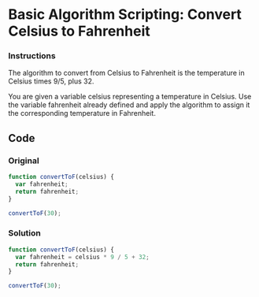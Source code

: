 # Basic Algorithm Scripting: Convert Celsius to Fahrenheit

### Instructions

The algorithm to convert from Celsius to Fahrenheit is the temperature in Celsius times 9/5, plus 32.

You are given a variable celsius representing a temperature in Celsius. Use the variable fahrenheit already defined and apply the algorithm to assign it the corresponding temperature in Fahrenheit.

## Code

### Original

```javascript
function convertToF(celsius) {
  var fahrenheit;
  return fahrenheit;
}

convertToF(30);
```

### Solution

```javascript
function convertToF(celsius) {
  var fahrenheit = celsius * 9 / 5 + 32;
  return fahrenheit;
}

convertToF(30);
```
